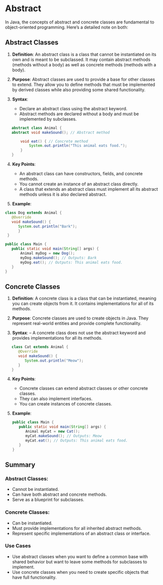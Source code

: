 # Abstract
In Java, the concepts of abstract and concrete classes are fundamental to object-oriented programming. Here’s a detailed
note on both:

## Abstract Classes

1. **Definition**: An abstract class is a class that cannot be instantiated on its own and is meant to be subclassed. It may
   contain abstract methods (methods without a body) as well as concrete methods (methods with a body).

2. **Purpose**: Abstract classes are used to provide a base for other classes to extend. They allow you to define methods
   that must be implemented by derived classes while also providing some shared functionality.

3. **Syntax**:
   - Declare an abstract class using the abstract keyword.
   - Abstract methods are declared without a body and must be implemented by subclasses.
````Java
   abstract class Animal {
   abstract void makeSound(); // Abstract method

       void eat() { // Concrete method
           System.out.println("This animal eats food.");
       }
   }
   ````


4. **Key Points**:
   - An abstract class can have constructors, fields, and concrete methods.
   - You cannot create an instance of an abstract class directly.
   - A class that extends an abstract class must implement all its abstract methods unless it is also declared abstract.

5. **Example**:
````Java
class Dog extends Animal {
   @Override
   void makeSound() {
      System.out.println("Bark");
      }
 }

public class Main {
   public static void main(String[] args) {
       Animal myDog = new Dog();
       myDog.makeSound(); // Outputs: Bark
       myDog.eat(); // Outputs: This animal eats food.
   }
}
   ````

## Concrete Classes

1. **Definition**: A concrete class is a class that can be instantiated, meaning you can create objects from it. It contains
   implementations for all of its methods.

2. **Purpose**: Concrete classes are used to create objects in Java. They represent real-world entities and provide complete
   functionality.

3. **Syntax**:
   – A concrete class does not use the abstract keyword and provides implementations for all its methods.
````java
   class Cat extends Animal {
      @Override
      void makeSound() {
         System.out.println("Meow");
      }
   }
````

4. **Key Points**:
   - Concrete classes can extend abstract classes or other concrete classes.
   - They can also implement interfaces.
   - You can create instances of concrete classes.

5. **Example**:
   ````java
   public class Main { 
      public static void main(String[] args) {
         Animal myCat = new Cat();
         myCat.makeSound(); // Outputs: Meow
         myCat.eat(); // Outputs: This animal eats food.
      }
   }
   ````

## Summary

### Abstract Classes:
- Cannot be instantiated.
- Can have both abstract and concrete methods.
- Serve as a blueprint for subclasses.

### Concrete Classes:
- Can be instantiated.
- Must provide implementations for all inherited abstract methods.
- Represent specific implementations of an abstract class or interface.

### Use Cases

- Use abstract classes when you want to define a common base with shared behavior but want to leave some methods for
subclasses to implement.
- Use concrete classes when you need to create specific objects that have full functionality.

